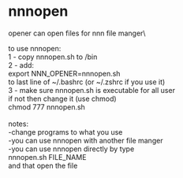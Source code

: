 # nnnopen
opener can open files for nnn file manger\

to use nnnopen:\
  1 - copy nnnopen.sh to /bin\
  2 - add:\
          export NNN_OPENER=nnnopen.sh\
      to last line of ~/.bashrc (or ~/.zshrc if you use it)\
  3 - make sure nnnopen.sh is executable for all user \
      if not then change it (use chmod)\
          chmod 777 nnnopen.sh\
\
notes:\
-change programs to what you use \
-you can use nnnopen with another file manger\
-you can use nnnopen directly by type\
      nnnopen.sh FILE_NAME\
 and that open the file

